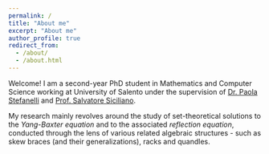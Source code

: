 ```yaml
---
permalink: /
title: "About me"
excerpt: "About me"
author_profile: true
redirect_from: 
  - /about/
  - /about.html
---
```


Welcome! I am a second-year PhD student in Mathematics and Computer Science working at University of Salento under the supervision of [Dr. Paola Stefanelli](https://sites.google.com/unisalento.it/paolastefanelli/) and [Prof. Salvatore Siciliano](https://www.unisalento.it/scheda-utente/-/people/salvatore.siciliano).

My research mainly revolves around the study of set-theoretical solutions to the *Yang-Baxter equation* and to the associated *reflection equation*, conducted through the lens of various related algebraic structures - such as skew braces (and their generalizations), racks and quandles.
